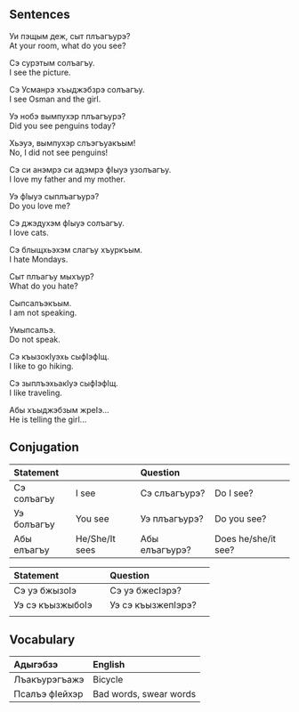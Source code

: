 ## Sentences

Уи пэщым деж, сыт плъагъурэ?  
At your room, what do you see?

Сэ сурэтым солъагъу.  
I see the picture.

Сэ Усманрэ хъыджэбзрэ солъагъу.  
I see Osman and the girl.

Уэ нобэ вымпухэр плъагъурэ?  
Did you see penguins today?

Хьэуэ, вымпухэр слъэгъуакъым!  
No, I did not see penguins!

Сэ си анэмрэ си адэмрэ фIыуэ узолъагъу.  
I love my father and my mother.

Уэ фIыуэ сыплъагъурэ?  
Do you love me?

Сэ джэдухэм фIыуэ солъагъу.  
I love cats.

Сэ блыщхьэхэм слагъу хъуркъым.  
I hate Mondays.

Сыт плъагъу мыхъур?  
What do you hate?

Сыпсалъэкъым.  
I am not speaking.

Умыпсалъэ.  
Do not speak.

Сэ къызокIуэхь сыфIэфIщ.  
I like to go hiking.

Сэ зыплъэхьакIуэ сыфIэфIщ.  
I like traveling.

Абы хъыджэбзым жреIэ...  
He is telling the girl...


## Conjugation
| Statement   |                | Question       |                     |
| :---------- | :------------- | :------------- | :------------------ |
| Сэ солъагъу | I see          | Сэ слъагъурэ?  | Do I see?           |
| Уэ болъагъу | You see        | Уэ плъагъурэ?  | Do you see?         |
| Абы елъагъу | He/She/It sees | Абы елъагъурэ? | Does he/she/it see? |

| Statement        |     | Question           |     |
| :--------------- | :-- | :----------------- | :-- |
| Сэ уэ бжызоIэ    |     | Сэ уэ бжесIэрэ?    |     |
| Уэ сэ къызжыбоIэ |     | Уэ сэ къызжепIэрэ? |     |
|                  |     |                    |     |
## Vocabulary

| Адыгэбзэ       | English                |
| :------------- | :--------------------- |
| Лъакъурэгъажэ  | Bicycle                |
| Псалъэ фIейхэр | Bad words, swear words |
